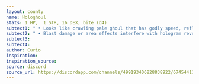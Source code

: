 ```yaml
---
layout: county 
name: Hologhoul
stats: 1 HP,  1 STR, 16 DEX, bite (d4)
subtext1: " • Looks like crawling pale ghoul that has godly speed, reflexes and unerringly dodges all non-Blast attacks. Actually a small mechanical spider that is cloaked but projects a visage of a ghoul above itself. Tries to drill itself under the skin of a character (as ghoul bites and dies off) and drains CHA afterwards from within. At 0 CHA the character begins to act like an actual ghoul."
subtext2: " • Blast damage or area effects interfere with hologram revealing that something is off."
subtext3: 
subtext4: 
author: Curio
inspiration: 
inspiration_source: 
source: discord
source_url: https://discordapp.com/channels/499193406828838922/674544134798966806/700469456047964180
---
```

